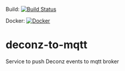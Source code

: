 Build: [![Build Status](https://dev.azure.com/sternheim/Privat/_apis/build/status/jasase.deconz-to-mqtt?branchName=main)](https://dev.azure.com/sternheim/Privat/_build/latest?definitionId=25&branchName=main)

Docker: [![Docker](https://images.microbadger.com/badges/version/jasase/deconztomqtt.svg)](https://microbadger.com/images/jasase/deconztomqtt "Get your own version badge on microbadger.com")

# deconz-to-mqtt

Service to push Deconz events to mqtt broker
